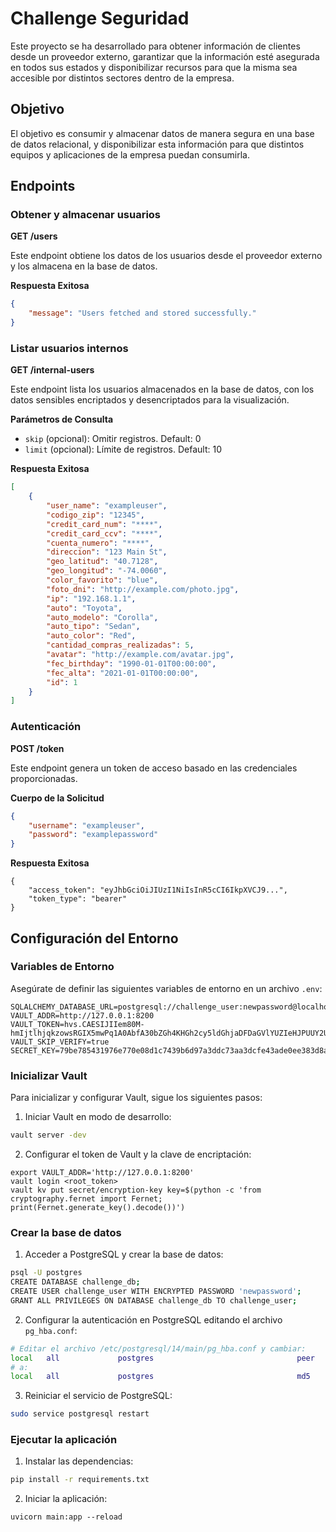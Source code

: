 # Challenge Seguridad

Este proyecto se ha desarrollado para obtener información de clientes desde un proveedor externo, garantizar que la información esté asegurada en todos sus estados y disponibilizar recursos para que la misma sea accesible por distintos sectores dentro de la empresa.

## Objetivo

El objetivo es consumir y almacenar datos de manera segura en una base de datos relacional, y disponibilizar esta información para que distintos equipos y aplicaciones de la empresa puedan consumirla.

## Endpoints

### Obtener y almacenar usuarios

**GET /users**

Este endpoint obtiene los datos de los usuarios desde el proveedor externo y los almacena en la base de datos.

**Respuesta Exitosa**

```json
{
	"message": "Users fetched and stored successfully."
}
```

### Listar usuarios internos

**GET /internal-users**

Este endpoint lista los usuarios almacenados en la base de datos, con los datos sensibles encriptados y desencriptados para la visualización.

**Parámetros de Consulta**

- `skip` (opcional): Omitir registros. Default: 0
- `limit` (opcional): Límite de registros. Default: 10

**Respuesta Exitosa**

```json
[
	{
		"user_name": "exampleuser",
		"codigo_zip": "12345",
		"credit_card_num": "****",
		"credit_card_ccv": "****",
		"cuenta_numero": "****",
		"direccion": "123 Main St",
		"geo_latitud": "40.7128",
		"geo_longitud": "-74.0060",
		"color_favorito": "blue",
		"foto_dni": "http://example.com/photo.jpg",
		"ip": "192.168.1.1",
		"auto": "Toyota",
		"auto_modelo": "Corolla",
		"auto_tipo": "Sedan",
		"auto_color": "Red",
		"cantidad_compras_realizadas": 5,
		"avatar": "http://example.com/avatar.jpg",
		"fec_birthday": "1990-01-01T00:00:00",
		"fec_alta": "2021-01-01T00:00:00",
		"id": 1
	}
]
```

### Autenticación

**POST /token**

Este endpoint genera un token de acceso basado en las credenciales proporcionadas.

**Cuerpo de la Solicitud**

```json
{
	"username": "exampleuser",
	"password": "examplepassword"
}
```

**Respuesta Exitosa**

```
{
    "access_token": "eyJhbGciOiJIUzI1NiIsInR5cCI6IkpXVCJ9...",
    "token_type": "bearer"
}
```

## Configuración del Entorno

### Variables de Entorno

Asegúrate de definir las siguientes variables de entorno en un archivo `.env`:

```
SQLALCHEMY_DATABASE_URL=postgresql://challenge_user:newpassword@localhost/challenge_db
VAULT_ADDR=http://127.0.0.1:8200
VAULT_TOKEN=hvs.CAESIJIIem80M-hmIjtlhjqkzowsRGIX5mwPq1A0AbfA30bZGh4KHGh2cy5ldGhjaDFDaGVlYUZIeHJPUUY2UUM1aEw
VAULT_SKIP_VERIFY=true
SECRET_KEY=79be785431976e770e08d1c7439b6d97a3ddc73aa3dcfe43ade0ee383d8acfca
```

### Inicializar Vault

Para inicializar y configurar Vault, sigue los siguientes pasos:

1. Iniciar Vault en modo de desarrollo:

```bash
vault server -dev
```

2. Configurar el token de Vault y la clave de encriptación:

```
export VAULT_ADDR='http://127.0.0.1:8200'
vault login <root_token>
vault kv put secret/encryption-key key=$(python -c 'from cryptography.fernet import Fernet; print(Fernet.generate_key().decode())')
```

### Crear la base de datos

1. Acceder a PostgreSQL y crear la base de datos:

```bash
psql -U postgres
CREATE DATABASE challenge_db;
CREATE USER challenge_user WITH ENCRYPTED PASSWORD 'newpassword';
GRANT ALL PRIVILEGES ON DATABASE challenge_db TO challenge_user;
```

2. Configurar la autenticación en PostgreSQL editando el archivo `pg_hba.conf`:

```bash
# Editar el archivo /etc/postgresql/14/main/pg_hba.conf y cambiar:
local   all             postgres                                peer
# a:
local   all             postgres                                md5
```

3. Reiniciar el servicio de PostgreSQL:

```bash
sudo service postgresql restart
```

### Ejecutar la aplicación

1. Instalar las dependencias:

```bash
pip install -r requirements.txt
```

2. Iniciar la aplicación:

```
uvicorn main:app --reload
```
